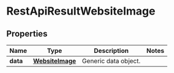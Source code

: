 
# RestApiResultWebsiteImage

## Properties
Name | Type | Description | Notes
------------ | ------------- | ------------- | -------------
**data** | [**WebsiteImage**](WebsiteImage.md) | Generic data object. | 



